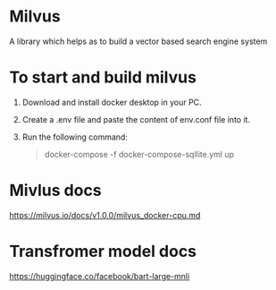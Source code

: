 # Milvus
A library which helps as to build a vector based search engine system

# To start and build milvus
1. Download and install docker desktop in your PC.

2. Create a .env file and paste the content of env.conf file into it.

3. Run the following command:
    >docker-compose -f docker-compose-sqllite.yml up

# Mivlus docs
https://milvus.io/docs/v1.0.0/milvus_docker-cpu.md

# Transfromer model docs
https://huggingface.co/facebook/bart-large-mnli
